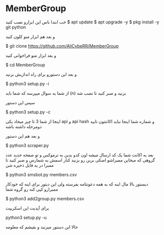 # MemberGroup

خب ابتدا باس 
این ابزارو نصب کنید 
$ apt update
$ apt upgrade -y
$ pkg install -y git python

و بعد هم ابزار منو کلون کنید

$ git clone https://github.com/AliCybeRR/MemberGroup

و بعد ابزار منو فراخوانی کنید

$ cd MemberGroup

و بعد این دستورو برای راه اندازیش بزنید

$ python3 setup.py -i

از شما یه سوال میپرسه که شما باید (n)
بزنید 
و صبر کنید تا نصب شه

سپس این دستور 

$ python3 setup.py -c

اینجا از شما 3 تا چیز میخاد یکی api و api hash و شماره شما
اینجا نباید اکانتتون تایید دومرحله داشته باشه

و بعد هم این دستور

$ python3 scraper.py

بعد به اکانت شما یک کد ارسال میشه اون کدو بدین به ترموکس و تو صفحه جدید 
عدد گروهی که میخاین ممبراشو اصکی برین 
رو بزنید کنار اسمش یه شمارس 
و صبر کنید تا ممبرا در یه فایل ذخیره شن

$ python3 smsbot.py members.csv

دیستور بالا مال اینه که به همه دعوتنامه بفرسته ولی این دیتور برای اینه که خودکار ممبرارو کپی کنه رو گروه شما

$ python3 add2group.py members.csv

برای آپدیت این اسکریپت

python3 setup.py -u


 حالا این دستور میزنید 
 و بقیشم که معلومه 
 





